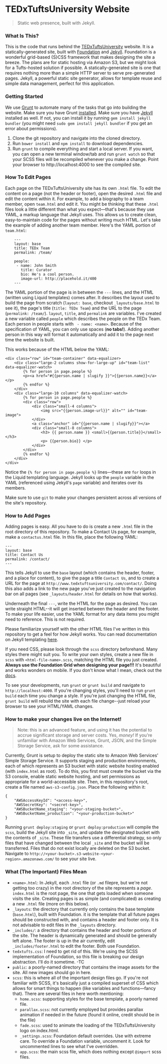 # TEDxTuftsUniversity Website
> Static web presence, built with Jekyll.

### What Is This?
This is the code that runs behind the [TEDxTuftsUniversity](http://www.tedxtuftsuniversity) website. It is a statically-generated site, built with [Foundation](http://foundation.zurb.com/docs/) and [Jekyll](http://jekyllrb.com/docs/home/). Foundation is a wonderful grid-based {S}CSS framework that makes designing the site a breeze. The plans are for static hosting via Amazon S3, but we might look for a Tufts-hosted solution if possible. A statically-generated site is one that requires nothing more than a simple HTTP server to serve pre-generated pages. Jekyll, a powerful static site generator, allows for template reuse and simple data management, perfect for this application.

### Getting Started
We use [Grunt](http://gruntjs.com) to automate many of the tasks that go into building the website. Make sure you have Grunt [installed](http://gruntjs.com/getting-started). Make sure you have [Jekyll](https://jekyllrb.com/) installed as well. If not, you can install it by running `gem install jekyll bundler` (you might need `sudo gem install jekyll bundler` if you get an error about permissions).
1. Clone the git repository and navigate into the cloned directory.
2. Run `bower install` and `npm install` to download dependencies.
3. Run `grunt` to compile everything and start a local server. If you want, you can open a new terminal window/tab and run `grunt watch` so that your SCSS files will be recompiled whenever you make a change. Point your browser to http://localhost:4000 to see the compiled site.

### How To Edit Pages
Each page on the TEDxTuftsUniversity site has its own `.html` file. To edit the content on a page (not the header or footer), open the desired `.html` file and edit the content within it. For example, to add a biography to a team member, open `team.html` and edit it. You might be thinking that these `.html` files look a little different than what you expect––that's because they use YAML, a markup language that Jekyll uses. This allows us to create clean, easy-to-maintain code for the pages without writing much HTML. Let's take the example of adding another team member. Here's the YAML portion of `team.html`:

        ---
        layout: base
        title: TEDx Team
        permalink: /team/

        people:
         - name: John Smith
           title: Curator
           bio: He's a cool person.
           image-url: http://placehold.it/400
        ---

The YAML portion of the page is in between the `---` lines, and the HTML (written using Liquid templates) comes after. It describes the layout used to build the page from scratch (`layout: base`, checkout `_layouts/base.html` to see it), the page's title (`title: TEDx Team`) and the URL to the page (`permalink: /team/`). `layout`, `title`, and `permalink` are variables. I've created a new variable called `people` which describes the people on the TEDx Team. Each person in people starts with ` - name: <name>`. Because of the specification of YAML, you can only use spaces (__no tabs!__). Adding another person in this way will format it automatically and add it to the page next time the website is built.

This works because of the HTML below the YAML:

    <div class="row" id="team-container" data-equalizer>
        <div class="large-2 columns show-for-large-up" id="team-list" data-equalizer-watch>
            {% for person in page.people %}
            <p><a href="#{{person.name | slugify }}">{{person.name}}</a></p>
            {% endfor %}
        </div>
        <div class="large-10 columns" data-equalizer-watch>
            {% for person in page.people %}
            <div class="row">
                <div class="small-4 columns">
                    <img src="{{person.image-url}}" alt="" id="team-image">
                </div>
                <a class="anchor" id="{{person.name | slugify}}"></a>
                <div class="small-8 columns">
                    <h3> {{ person.name }} <small>{{person.title}}</small></h3>
                    <p> {{person.bio}} </p>
                </div>
            </div>
            {% endfor %}
        </div>
    </div>

Notice the `{% for person in page.people %}` lines––these are `for` loops in the Liquid templating language. Jekyll looks up the `people` variable in the YAML (referenced using Jekyll's `page` variable) and iterates over its members.

Make sure to use `git` to make your changes persistent across all versions of the site's repository.

### How to Add Pages
Adding pages is easy. All you have to do is create a new `.html` file in the root directory of this repository. To make a Contact Us page, for example, make a `contactus.html` file. In this file, place the following YAML:

    ---
    layout: base
    title: Contact Us
    permalink: /contact/
    ---

This tells Jekyll to use the `base` layout (which contains the header, footer, and a place for content), to give the page a title `Contact Us`, and to create a URL for the page at `http://www.tedxtuftsuniversity.com/contact/`. Doing this also adds a link to the new page you've just created to the navigation bar on all pages (see `_layouts/header.html` for details on how that works).

Underneath the final `---`, write the HTML for the page as desired. You can write straight HTML--it will get inserted between the header and the footer. To make your life easier, use the YAML format for any data items you might need to reference. This is not required.

Please familiarize yourself with the other HTML files I've written in this repository to get a feel for how Jekyll works. You can read documentation on Jekyll templating [here](http://jekyllrb.com/docs/templates/).

If you need CSS, please look through the `scss` directory beforehand. Many styles there might suit you. To write your own styles, create a new file in `scss` with `<html-file-name>.scss`, matching the HTML file you just created. __Always use the Foundation Grid when designing your page!!!__ It's beautiful and works wonders on mobile. If you don't know what I mean, check out the [docs](http://foundation.zurb.com/docs/components/grid.html).

To see your developments, run `grunt` or `grunt build` and navigate to `http://localhost:4000`. If you're changing styles, you'll need to run `grunt build` each time you change a style. If you're just changing the HTML file, `grunt build` will rebuild the site with each file change--just reload your browser to see your HTML/YAML changes.

### How to make your changes live on the Internet!
> Note: this is an advanced feature, and using it has the potential to accrue significant storage and server costs. Yes, *money!* If you're unfamiliar with Amazon Web Services, Grunt, JSON, and the Simple Storage Service, ask for some assistance.

Currently, Grunt is setup to deploy the static site to Amazon Web Services' Simple Storage Service. It supports staging and production environments, each of which represents an S3 bucket with static website hosting enabled (with `index.html` as root). To do this, you first must create the bucket via the S3 console, enable static website hosting, and set permissions as appropriate for a world-accessible site. Then, in this repository's root, create a file named `aws-s3-config.json`. Place the following within it:

    {
        "AWSAccessKeyId": "<access-key>",
        "AWSSecretKey": "<secret-key>",
        "AWSBucketName_staging": "<your-staging-bucket>",
        "AWSBucketName_production": "<your-production-bucket>"
    }

Running `grunt deploy:staging` or `grunt deploy:production` will compile the `scss`, build the Jekyll site into `_site`, and update the designated bucket with the contents of `_site`. These file transfers use a differential strategy, so only files that have changed between the local `_site` and the bucket will be transferred. Files that do not exist locally are deleted on the S3 bucket. Navigate to `http://<your-bucket>.s3-website-<your-region>.amazonaws.com/` to see your site live.

### What (The Important) Files Mean
*	`<name>.html`:  In Jekyll, each `.html` file (or `.md` filepre, but we're not getting too crazy) in the root directory of the site represents a _page_. `index.html` is the root page, the one that gets loaded when someone visits the site. Creating pages is as simple (and complicated) as creating a new `.html` file (more on this below).
*	`_layouts`: the directory that currently only contains the base template (`base.html`), built with Foundation. it is the template that all future pages should be constructed with, and contains a header and footer only. It is not advisable to edit files in the `_layouts` directory.
*	`_includes/`: a directory that contains the header and footer portions of the site. The header is dynamically generated and should be generally left alone. The footer is up in the air currently, edit `_includes/footer.html` to edit the footer. Both use Foundation.
*	`tedxtufts.css`: I need to get rid of this. We're using the SCSS implementation of Foundation, so this file is breaking our design abstraction. I'll do it sometime. -TC
*	`public`: a poorly-named directory that contains the image assets for the site. All new images should go in here.
*	`scss`: this is where all of the important design files go. If you're not familiar with SCSS, it's basically just a compiled superset of CSS which allows for smart things to happen (like variables and functions––fancy that). There are several files in here worth mentioning:
	*	`home.scss`: supporting styles for the base template, a poorly named file.
	*	`parallax.scss`: not currently employed but provides parallax animation if needed in the future (found it online, credit should be in the file)
	*	`fade.scss`: used to animate the loading of the TEDxTuftsUniversity logo on index.html.
	*	`_settings.scss`: Foundation default overrides. Use with extreme care. To override a Foundation variable, uncomment it. Look for uncommented lines to see what I've overridden.
	*	`app.scss`: the main scss file, which does nothing except `@import` scss files.
